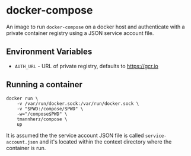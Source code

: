 # docker-compose

An image to run `docker-compose` on a docker host and authenticate with a private container registry using a JSON service account file.

## Environment Variables

* `AUTH_URL` - URL of private registry, defaults to https://gcr.io

## Running a container

```
docker run \
    -v /var/run/docker.sock:/var/run/docker.sock \
    -v "$PWD:/compose/$PWD" \
    -w="/compose$PWD" \
    tmannherz/compose \
    up
```

It is assumed the the service account JSON file is called `service-account.json` and it's located within the context directory where the container is run.
